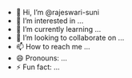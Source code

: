 - 👋 Hi, I’m @rajeswari-suni
- 👀 I’m interested in ...
- 🌱 I’m currently learning ...
- 💞️ I’m looking to collaborate on ...
- 📫 How to reach me ...
- 😄 Pronouns: ...
- ⚡ Fun fact: ...

<!---
rajeswari-suni/rajeswari-suni is a ✨ special ✨ repository because its `README.md` (this file) appears on your GitHub profile.
You can click the Preview link to take a look at your changes.
--->
